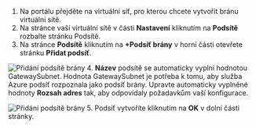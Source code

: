 1. Na portálu přejděte na virtuální síť, pro kterou chcete vytvořit bránu virtuální sítě.
2. Na stránce vaší virtuální sítě v části **Nastavení** kliknutím na **Podsítě** rozbalte stránku Podsítě.
3. Na stránce **Podsítě** kliknutím na **+Podsíť brány** v horní části otevřete stránku **Přidat podsíť**.

  ![Přidání podsítě brány](./media/vpn-gateway-add-gwsubnet-s2s-rm-portal-include/addgwsub.png "Přidání podsítě brány")
4. **Název** podsítě se automaticky vyplní hodnotou GatewaySubnet. Hodnota GatewaySubnet je potřeba k tomu, aby služba Azure podsíť rozpoznala jako podsíť brány. Upravte automaticky vyplněné hodnoty **Rozsah adres** tak, aby odpovídaly požadavkům vaší konfigurace.

  ![Přidání podsítě brány](./media/vpn-gateway-add-gwsubnet-s2s-rm-portal-include/addsub2.png "Přidání podsítě brány")
5. Podsíť vytvoříte kliknutím na **OK** v dolní části stránky.